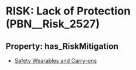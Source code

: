 # RISK: __Lack of Protection__ (PBN__Risk_2527)

## Property: has_RiskMitigation

* [Safety Wearables and Carry-ons](PBN__Mitigation_304)

